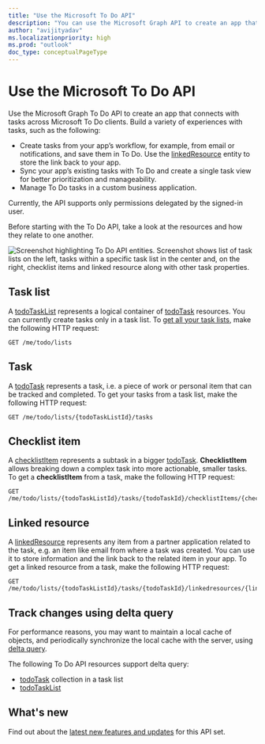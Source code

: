 ```yaml
---
title: "Use the Microsoft To Do API"
description: "You can use the Microsoft Graph API to create an app that connects with tasks in Microsoft To Do."
author: "avijityadav"
ms.localizationpriority: high
ms.prod: "outlook"
doc_type: conceptualPageType
---
```


# Use the Microsoft To Do API

Use the Microsoft Graph To Do API to create an app that connects with tasks across Microsoft To Do clients. Build a variety of experiences with tasks, such as the following:

* Create tasks from your app’s workflow, for example, from email or notifications, and save them in To Do. Use the [linkedResource](linkedresource.md) entity to store the link back to your app.
* Sync your app’s existing tasks with To Do and create a single task view for better prioritization and manageability.
* Manage To Do tasks in a custom business application.

Currently, the API supports only permissions delegated by the signed-in user.
 
Before starting with the To Do API, take a look at the resources and how they relate to one another.

![Screenshot highlighting To Do API entities. Screenshot shows list of task lists on the left, tasks within a specific task list in the center and, on the right, checklist items and linked resource along with other task properties.](/graph/images/tasks-api-entities.png)

## Task list

A [todoTaskList](./todotasklist.md) represents a logical container of [todoTask](./todotask.md) resources. You can currently create tasks only in a task list. To [get all your task lists](../api/todotasklist-get.md), make the following HTTP request:

``` http
GET /me/todo/lists
```

## Task

A [todoTask](./todotask.md) represents a task, i.e. a piece of work or personal item that can be tracked and completed. To get your tasks from a task list, make the following HTTP request:
``` http
GET /me/todo/lists/{todoTaskListId}/tasks
```

## Checklist item 

A [checklistItem](checklistitem.md) represents a subtask in a bigger [todoTask](./todotask.md). **ChecklistItem** allows breaking down a complex task into more actionable, smaller tasks. To get a **checklistItem** from a task, make the following HTTP request:
``` http
GET /me/todo/lists/{todoTaskListId}/tasks/{todoTaskId}/checklistItems/{checklistItems}
```

## Linked resource

A [linkedResource](linkedresource.md) represents any item from a partner application related to the task, e.g. an item like email from where a task was created. You can use it to store information and the link back to the related item in your app. To get a linked resource from a task, make the following HTTP request:
``` http
GET /me/todo/lists/{todoTaskListId}/tasks/{todoTaskId}/linkedresources/{linkedResourceId}
```

## Track changes using delta query

For performance reasons, you may want to maintain a local cache of objects, and periodically synchronize the local cache with the server, using [delta query](/graph/delta-query-overview). 

The following To Do API resources support delta query:
* [todoTask](./todotask.md) collection in a task list
* [todoTaskList](./todotasklist.md)

## What's new
Find out about the [latest new features and updates](/graph/whats-new-overview) for this API set.

